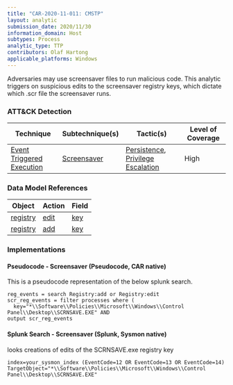 ```yaml
---
title: "CAR-2020-11-011: CMSTP"
layout: analytic
submission_date: 2020/11/30
information_domain: Host
subtypes: Process
analytic_type: TTP
contributors: Olaf Hartong
applicable_platforms: Windows
---
```


Adversaries may use screensaver files to run malicious code. This analytic triggers on suspicious edits to the screensaver registry keys, which dictate which .scr file the screensaver runs.


### ATT&CK Detection

|Technique|Subtechnique(s)|Tactic(s)|Level of Coverage|
|---|---|---|---|
|[Event Triggered Execution](https://attack.mitre.org/techniques/T1546/)|[Screensaver](https://attack.mitre.org/techniques/T1546/002/)|[Persistence](https://attack.mitre.org/tactics/TA0003/), [Privilege Escalation](https://attack.mitre.org/tactics/TA0004/)|High|

### Data Model References

|Object|Action|Field|
|---|---|---|
|[registry](/data_model/registry) | [edit](/data_model/registry#edit) | [key](/data_model/registry#key) |
|[registry](/data_model/registry) | [add](/data_model/registry#add) | [key](/data_model/registry#key) |


### Implementations

#### Pseudocode - Screensaver (Pseudocode, CAR native)


This is a pseudocode representation of the below splunk search.


```
reg_events = search Registry:add or Registry:edit
scr_reg_events = filter processes where (
  key="*\\Software\\Policies\\Microsoft\\Windows\\Control Panel\\Desktop\\SCRNSAVE.EXE" AND
output scr_reg_events
```


#### Splunk Search - Screensaver (Splunk, Sysmon native)


looks creations of edits of the SCRNSAVE.exe registry key


```
index=your_sysmon_index (EventCode=12 OR EventCode=13 OR EventCode=14) TargetObject="*\\Software\\Policies\\Microsoft\\Windows\\Control Panel\\Desktop\\SCRNSAVE.EXE"
```




